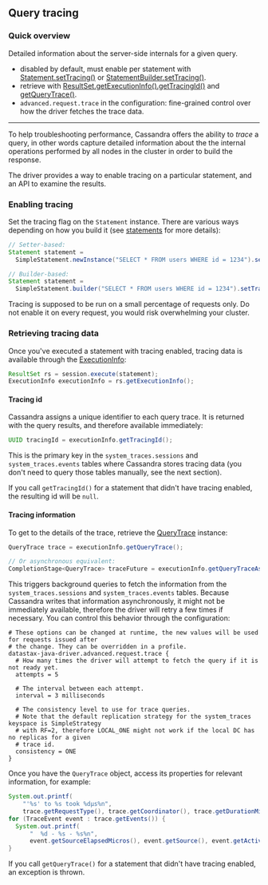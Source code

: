 <!--
Licensed to the Apache Software Foundation (ASF) under one
or more contributor license agreements.  See the NOTICE file
distributed with this work for additional information
regarding copyright ownership.  The ASF licenses this file
to you under the Apache License, Version 2.0 (the
"License"); you may not use this file except in compliance
with the License.  You may obtain a copy of the License at

  http://www.apache.org/licenses/LICENSE-2.0

Unless required by applicable law or agreed to in writing,
software distributed under the License is distributed on an
"AS IS" BASIS, WITHOUT WARRANTIES OR CONDITIONS OF ANY
KIND, either express or implied.  See the License for the
specific language governing permissions and limitations
under the License.
-->

## Query tracing

### Quick overview

Detailed information about the server-side internals for a given query.

* disabled by default, must enable per statement with [Statement.setTracing()] or
  [StatementBuilder.setTracing()].
* retrieve with [ResultSet.getExecutionInfo().getTracingId()][ExecutionInfo.getTracingId()] and
  [getQueryTrace()][ExecutionInfo.getQueryTrace()].
* `advanced.request.trace` in the configuration: fine-grained control over how the driver fetches
  the trace data.

-----

To help troubleshooting performance, Cassandra offers the ability to *trace* a query, in other words
capture detailed information about the the internal operations performed by all nodes in the cluster
in order to build the response.

The driver provides a way to enable tracing on a particular statement, and an API to examine the
results. 

### Enabling tracing

Set the tracing flag on the `Statement` instance. There are various ways depending on how you build
it (see [statements](../statements/) for more details):

```java
// Setter-based:
Statement statement =
  SimpleStatement.newInstance("SELECT * FROM users WHERE id = 1234").setTracing(true);

// Builder-based:
Statement statement =
  SimpleStatement.builder("SELECT * FROM users WHERE id = 1234").setTracing().build();
```

Tracing is supposed to be run on a small percentage of requests only. Do not enable it on every
request, you would risk overwhelming your cluster.

### Retrieving tracing data

Once you've executed a statement with tracing enabled, tracing data is available through the
[ExecutionInfo]:

```java
ResultSet rs = session.execute(statement);
ExecutionInfo executionInfo = rs.getExecutionInfo();
```

#### Tracing id

Cassandra assigns a unique identifier to each query trace. It is returned with the query results,
and therefore available immediately: 

```java
UUID tracingId = executionInfo.getTracingId();
```

This is the primary key in the `system_traces.sessions` and `system_traces.events` tables where
Cassandra stores tracing data (you don't need to query those tables manually, see the next section).

If you call `getTracingId()` for a statement that didn't have tracing enabled, the resulting id will
be `null`. 

#### Tracing information

To get to the details of the trace, retrieve the [QueryTrace] instance:

```java
QueryTrace trace = executionInfo.getQueryTrace();

// Or asynchronous equivalent:
CompletionStage<QueryTrace> traceFuture = executionInfo.getQueryTraceAsync();
```

This triggers background queries to fetch the information from the `system_traces.sessions` and
`system_traces.events` tables. Because Cassandra writes that information asynchronously, it might
not be immediately available, therefore the driver will retry a few times if necessary. You can
control this behavior through the configuration:

```
# These options can be changed at runtime, the new values will be used for requests issued after
# the change. They can be overridden in a profile.
datastax-java-driver.advanced.request.trace {
  # How many times the driver will attempt to fetch the query if it is not ready yet.
  attempts = 5
  
  # The interval between each attempt.
  interval = 3 milliseconds
  
  # The consistency level to use for trace queries.
  # Note that the default replication strategy for the system_traces keyspace is SimpleStrategy
  # with RF=2, therefore LOCAL_ONE might not work if the local DC has no replicas for a given
  # trace id.
  consistency = ONE
}
```

Once you have the `QueryTrace` object, access its properties for relevant information, for example:

```java
System.out.printf(
    "'%s' to %s took %dμs%n",
    trace.getRequestType(), trace.getCoordinator(), trace.getDurationMicros());
for (TraceEvent event : trace.getEvents()) {
  System.out.printf(
      "  %d - %s - %s%n",
      event.getSourceElapsedMicros(), event.getSource(), event.getActivity());
}
```

If you call `getQueryTrace()` for a statement that didn't have tracing enabled, an exception is
thrown.

[ExecutionInfo]: https://docs.datastax.com/en/drivers/java/4.8/com/datastax/oss/driver/api/core/cql/ExecutionInfo.html
[QueryTrace]:    https://docs.datastax.com/en/drivers/java/4.8/com/datastax/oss/driver/api/core/cql/QueryTrace.html
[Statement.setTracing()]: https://docs.datastax.com/en/drivers/java/4.8/com/datastax/oss/driver/api/core/cql/Statement.html#setTracing-boolean-
[StatementBuilder.setTracing()]: https://docs.datastax.com/en/drivers/java/4.8/com/datastax/oss/driver/api/core/cql/StatementBuilder.html#setTracing--
[ExecutionInfo.getTracingId()]: https://docs.datastax.com/en/drivers/java/4.8/com/datastax/oss/driver/api/core/cql/ExecutionInfo.html#getTracingId--
[ExecutionInfo.getQueryTrace()]: https://docs.datastax.com/en/drivers/java/4.8/com/datastax/oss/driver/api/core/cql/ExecutionInfo.html#getQueryTrace--
